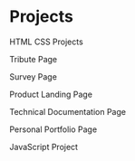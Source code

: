 # Projects
HTML CSS Projects

  Tribute Page

  Survey Page

  Product Landing Page

  Technical Documentation Page

  Personal Portfolio Page

JavaScript Project
